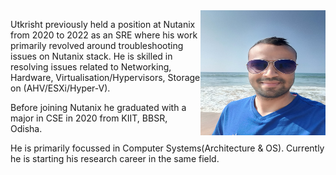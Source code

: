 <img align="right" width="200" height="200" src="profile.jpg">


Utkrisht previously held a position at Nutanix from 2020 to 2022 as an SRE where his work primarily revolved around troubleshooting issues on Nutanix stack. He is skilled in resolving issues related to Networking, Hardware, Virtualisation/Hypervisors, Storage on (AHV/ESXi/Hyper-V).

Before joining Nutanix he graduated with a major in CSE in 2020 from KIIT, BBSR, Odisha.

He is primarily focussed in Computer Systems(Architecture & OS). Currently he is starting his research career in the same field. 

